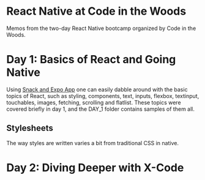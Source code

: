# React Native at Code in the Woods
Memos from the two-day React Native bootcamp organized by Code in the Woods.

# Day 1: Basics of React and Going Native
Using [Snack and Expo App](https://snack.expo.io/) one can easily dabble around with the basic topics of React, such as styling, components, text, inputs, flexbox, textinput, touchables, images, fetching, scrolling and flatlist. These topics were covered briefly in day 1, and the DAY_1 folder contains samples of them all.

## Stylesheets
The way styles are written varies a bit from traditional CSS in native. 

# Day 2: Diving Deeper with X-Code
